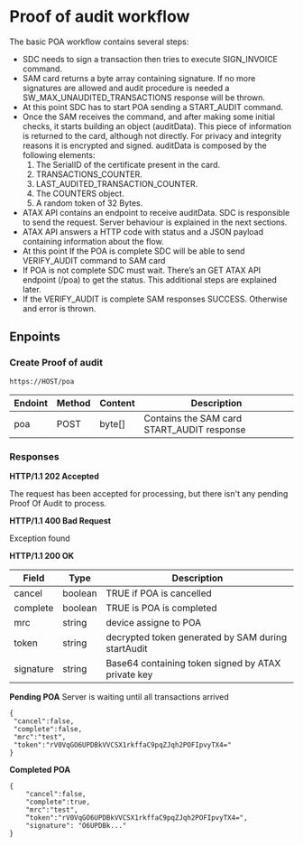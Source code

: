 

# Proof of audit workflow

The basic POA workflow contains several steps:
- SDC needs to sign a transaction then tries to execute SIGN_INVOICE command.
- SAM card returns a byte array containing signature. If no more signatures are allowed and audit procedure is needed a SW_MAX_UNAUDITED_TRANSACTIONS response will be thrown.
- At this point SDC has to start POA sending a START_AUDIT command.
- Once the SAM receives the command, and after making some initial checks, it starts building an object (auditData). This piece of information is returned to the card, although not directly. For privacy and integrity reasons it is encrypted and signed. auditData is composed by the following elements:
  1. The SerialID of the certificate present in the card.
  2. TRANSACTIONS_COUNTER.
  3. LAST_AUDITED_TRANSACTION_COUNTER.
  4. The COUNTERS object.
  5. A random token of 32 Bytes.
- ATAX API contains an endpoint to receive auditData. SDC is responsible to send the request. Server behaviour is explained in the next sections.
- ATAX API answers a HTTP code with status and a JSON payload containing information about the flow.
- At this point If the POA is complete SDC will be able to send VERIFY_AUDIT command to SAM card
- If POA is not complete SDC must wait. There’s an GET ATAX API endpoint (/poa) to get the status. This additional steps are explained later.
- If the VERIFY_AUDIT is complete SAM responses SUCCESS. Otherwise and error is thrown.

## Enpoints
### Create Proof of audit

`https://HOST/poa`

Endoint | Method | Content | Description
------------ | ------------- | ------------ | -------------
poa | POST | byte[] | Contains the SAM card START_AUDIT response

### Responses

**HTTP/1.1 202 Accepted**

The request has been accepted for processing, but there isn't any pending Proof Of Audit to process.

**HTTP/1.1 400 Bad Request**

Exception found

**HTTP/1.1 200 OK**

Field | Type | Description
------------ | ------------- | ------------
cancel | boolean | TRUE if POA is cancelled
complete | boolean | TRUE is POA is completed
mrc | string | device assigne to POA
token | string | decrypted token generated by SAM during startAudit
signature | string | Base64 containing token signed by ATAX private key

**Pending POA**
Server is waiting until all transactions arrived
```
{
 "cancel":false,
 "complete":false,
 "mrc":"test",
 "token":"rV0VqGO6UPDBkVVCSX1rkffaC9pqZJqh2POFIpvyTX4="
}
```

**Completed POA**
```
{
    "cancel":false,
    "complete":true,
    "mrc":"test",
    “token":"rV0VqGO6UPDBkVVCSX1rkffaC9pqZJqh2POFIpvyTX4=",
    "signature": "O6UPDBk..."
}
```
